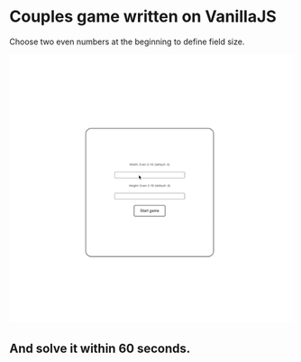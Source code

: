 # Couples game written on VanillaJS 
Choose two even numbers at the beginning to define field size.

![til](https://github.com/AlexDelly/couples-js/blob/master/couplespreview.gif)

## And solve it within 60 seconds. 
